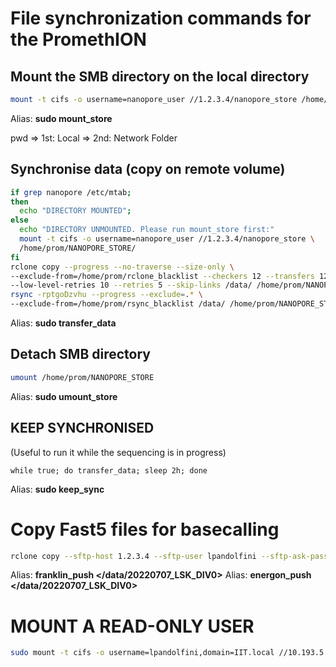 # File synchronization commands for the PromethION

## Mount the SMB directory on the local directory

```bash
mount -t cifs -o username=nanopore_user //1.2.3.4/nanopore_store /home/prom/NANOPORE_STORE/
```

Alias: **sudo mount_store**

pwd => 1st: Local
         => 2nd: Network Folder

## Synchronise data (copy on remote volume)

```bash
if grep nanopore /etc/mtab; 
then
  echo "DIRECTORY MOUNTED";
else
  echo "DIRECTORY UNMOUNTED. Please run mount_store first:"
  mount -t cifs -o username=nanopore_user //1.2.3.4/nanopore_store \
  /home/prom/NANOPORE_STORE/
fi
rclone copy --progress --no-traverse --size-only \
--exclude-from=/home/prom/rclone_blacklist --checkers 12 --transfers 12 \
--low-level-retries 10 --retries 5 --skip-links /data/ /home/prom/NANOPORE_STORE/
rsync -rptgoDzvhu --progress --exclude=.* \
--exclude-from=/home/prom/rsync_blacklist /data/ /home/prom/NANOPORE_STORE/
```

Alias: **sudo transfer_data**

## Detach SMB directory

```bash
umount /home/prom/NANOPORE_STORE
```

Alias: **sudo umount_store**

## KEEP SYNCHRONISED

(Useful to run it while the sequencing is in progress)

```
while true; do transfer_data; sleep 2h; done
```

Alias: **sudo keep_sync**

# Copy Fast5 files for basecalling

```bash
rclone copy --sftp-host 1.2.3.4 --sftp-user lpandolfini --sftp-ask-password --checkers 12 --transfers 12 --low-level-retries 10 --retries 5 --include *.fast5 --progress $1 :sftp:/work/lpandolfini/fast5/
```

Alias: **franklin_push </data/20220707_LSK_DIV0>**
Alias: **energon_push </data/20220707_LSK_DIV0>**

# 

# MOUNT A READ-ONLY USER

```bash
sudo mount -t cifs -o username=lpandolfini,domain=IIT.local //10.193.5.11/nanopore_store win_share
```
